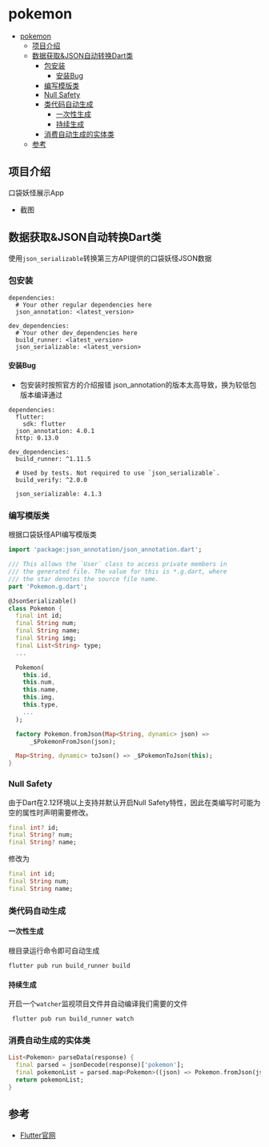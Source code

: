 # pokemon
- [pokemon](#pokemon)
  - [项目介绍](#项目介绍)
  - [数据获取&JSON自动转换Dart类](#数据获取json自动转换dart类)
    - [包安装](#包安装)
      - [安装Bug](#安装bug)
    - [编写模版类](#编写模版类)
    - [Null Safety](#null-safety)
    - [类代码自动生成](#类代码自动生成)
      - [一次性生成](#一次性生成)
      - [持续生成](#持续生成)
    - [消费自动生成的实体类](#消费自动生成的实体类)
  - [参考](#参考)
## 项目介绍
口袋妖怪展示App

- 截图



## 数据获取&JSON自动转换Dart类
使用`json_serializable`转换第三方API提供的口袋妖怪JSON数据

### 包安装

```
dependencies:
  # Your other regular dependencies here
  json_annotation: <latest_version>

dev_dependencies:
  # Your other dev_dependencies here
  build_runner: <latest_version>
  json_serializable: <latest_version>

```

#### 安装Bug
- 包安装时按照官方的介绍报错
json_annotation的版本太高导致，换为较低包版本编译通过 
```
dependencies:
  flutter:
    sdk: flutter
  json_annotation: 4.0.1
  http: 0.13.0

dev_dependencies:
  build_runner: ^1.11.5

  # Used by tests. Not required to use `json_serializable`.
  build_verify: ^2.0.0

  json_serializable: 4.1.3
```

### 编写模版类
根据口袋妖怪API编写模版类
```dart
import 'package:json_annotation/json_annotation.dart';

/// This allows the `User` class to access private members in
/// the generated file. The value for this is *.g.dart, where
/// the star denotes the source file name.
part 'Pokemon.g.dart';

@JsonSerializable()
class Pokemon {
  final int id;
  final String num;
  final String name;
  final String img;
  final List<String> type;
  ...

  Pokemon(
    this.id,
    this.num,
    this.name,
    this.img,
    this.type,
    ...
  );

  factory Pokemon.fromJson(Map<String, dynamic> json) =>
      _$PokemonFromJson(json);

  Map<String, dynamic> toJson() => _$PokemonToJson(this);
}

```

### Null Safety
由于Dart在2.12环境以上支持并默认开启Null Safety特性，因此在类编写时可能为空的属性时声明需要修改。
```dart
final int? id;
final String? num;
final String? name;
```
修改为
```dart
final int id;
final String num;
final String name;
```

### 类代码自动生成
#### 一次性生成
根目录运行命令即可自动生成
```
flutter pub run build_runner build
```
#### 持续生成
开启一个`watcher`监视项目文件并自动编译我们需要的文件
```
 flutter pub run build_runner watch
```

### 消费自动生成的实体类
```dart
List<Pokemon> parseData(response) {
  final parsed = jsonDecode(response)['pokemon'];
  final pokemonList = parsed.map<Pokemon>((json) => Pokemon.fromJson(json)).toList();
  return pokemonList;
}
```

## 参考
- [Flutter官网](https://flutter.dev/docs/development/data-and-backend/json)